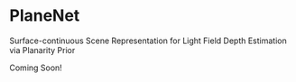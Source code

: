 # PlaneNet

Surface-continuous Scene Representation for Light Field Depth Estimation via Planarity Prior





Coming Soon!
